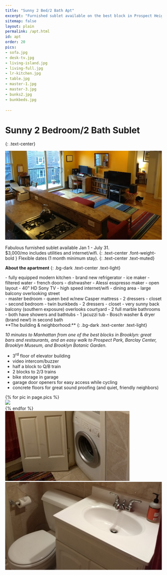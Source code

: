 ```yaml
---
title: "Sunny 2 Bed/2 Bath Apt"
excerpt: "Furnished sublet available on the best block in Prospect Heights, Brooklyn."
sitemap: false
layout: plain
permalink: /apt.html
id: apt
order: 20
pics:
- sofa.jpg
- desk-tv.jpg
- living-island.jpg
- living-full.jpg
- lr-kitchen.jpg
- table.jpg
- master-1.jpg
- master-3.jpg
- bunks2.jpg
- bunkbeds.jpg

---
```

<style>.lead{ font-size: 2rem; padding: 1em; }</style>

Sunny 2 Bedroom/2 Bath Sublet
=============================
{: .text-center}

<img src="/img/apt/cover.jpg" class="img-fluid">

Fabulous furnished sublet available Jan 1 - July 31.  
$3,000/mo includes utilities and internet/wifi.
{: .text-center .font-weight-bold }
Flexible dates (1 month minimum stay).
{: .text-center .text-muted}

**About the apartment**
{: .bg-dark .text-center .text-light}
<div class="row">
<div class="col-md-6" markdown="1">
- fully equipped modern kitchen
  - brand new refrigerator
    - ice maker
    - filtered water
    - french doors 
  - dishwasher
  - Alessi esspresso maker
- open layout
  - 40" HD Sony TV
  - high speed internet/wifi
  - dining area
  - large balcony overlooking street
</div>
<div class="col-md-6" markdown="1">
- master bedroom 
  - queen bed w/new Casper mattress
  - 2 dressers
  - closet
- second bedroom 
  - twin bunkbeds
  - 2 dressers
  - closet
  - very sunny back balcony (southern exposure) overlooks courtyard
- 2 full marble bathrooms
  - both have showers and bathtubs
  - 1 jacuzzi tub
  - Bosch washer &amp; dryer (brand new!) in second bath
</div>
<div class="col-md-5" markdown="1">
**The building &amp; neighborhood:**
{: .bg-dark .text-center .text-light}

_10 minutes to Manhattan from one of the best blocks in Brooklyn: great bars and restaurants, and an easy walk to Prospect Park, Barclay Center, Brooklyn Museum, and Brooklyn Botanic Garden._

- 3<sup>rd</sup> floor of elevator building
- video intercom/buzzer
- half a block to Q/B train
- 2 blocks to 2/3 trains
- bike storage in garage
- garage door openers for easy access while cycling
- concrete floors for great sound proofing (and quiet, friendly neighbors)

</div>
<div class="col">
<div class="row  no-gutters">
{% for pic in page.pics %}
<div class="col-md-4">
  <a href="/img/apt/{{pic}}" title="click to see full size" target="_"><img src="/img/apt/{{pic}}" class="img-fluid img-thumbnail"></a>
</div>
{% endfor %}
<div class="col-md-4">
  <a href="/img/apt/washer.jpg" title="click to see full size" target="_"><img src="/img/apt/washer_th.jpg" class="img-fluid img-thumbnail"></a>
</div>

<div class="col-md-4">
  <a href="/img/apt/bathroom-1.jpg" title="click to see full size" target="_"><img src="/img/apt/bathroom-1_th.jpg" class="img-fluid img-thumbnail"></a>
</div>
</div>
</div>
</div>

